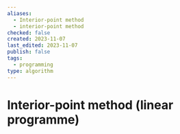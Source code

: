 ```yaml
---
aliases:
  - Interior-point method
  - interior-point method
checked: false
created: 2023-11-07
last_edited: 2023-11-07
publish: false
tags:
  - programming
type: algorithm
---
```

# Interior-point method (linear programme)
